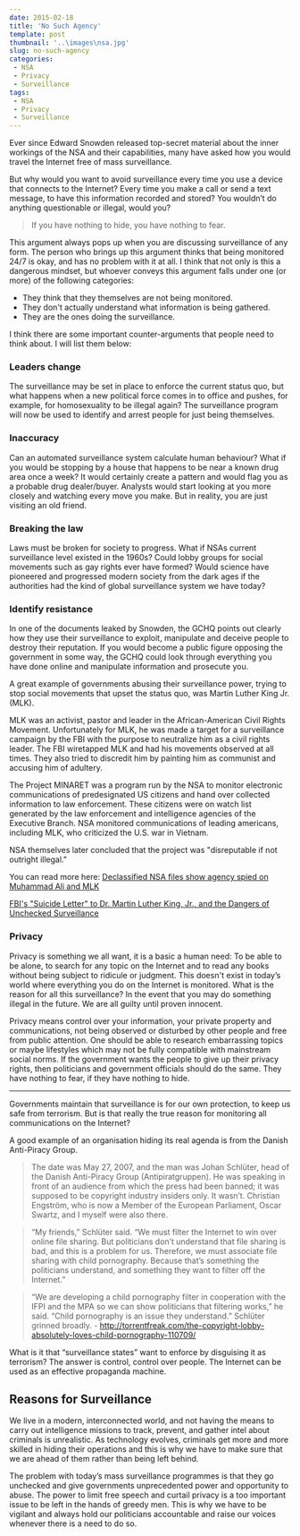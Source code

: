 ```yaml
---
date: 2015-02-18
title: 'No Such Agency'
template: post
thumbnail: '..\images\nsa.jpg'
slug: no-such-agency
categories:
 - NSA
 - Privacy
 - Surveillance
tags:
 - NSA
 - Privacy
 - Surveillance
---
```


Ever since Edward Snowden released top-secret material about the inner workings of the NSA and their capabilities, many have asked how you would travel the Internet free of mass surveillance.

But why would you want to avoid surveillance every time you use a device that connects to the Internet? Every time you make a call or send a text message, to have this information recorded and stored? You wouldn’t do anything questionable or illegal, would you?

> If you have nothing to hide, you have nothing to fear.

This argument always pops up when you are discussing surveillance of any form. The person who brings up this argument thinks that being monitored 24/7 is okay, and has no problem with it at all. I think that not only is this a dangerous mindset, but whoever conveys this argument falls under one (or more) of the following categories:

* They think that they themselves are not being monitored.
* They don't actually understand what information is being gathered.
* They are the ones doing the surveillance.

I think there are some important counter-arguments that people need to think about. I will list them below:

### Leaders change
The surveillance may be set in place to enforce the current status quo, but what happens when a new  political force comes in to office and pushes, for example, for homosexuality to be illegal again? The surveillance program will now be used to identify and arrest people for just being themselves.

### Inaccuracy
Can an automated surveillance system calculate human behaviour? What if you would be stopping by a house that happens to be near a known drug area once a week? It would certainly create a pattern and would flag you as a probable drug dealer/buyer. Analysts would start looking at you more closely and watching every move you make. But in reality, you are just visiting an old friend.

### Breaking the law
Laws must be broken for society to progress. What if NSAs current surveillance level existed in the 1960s? Could lobby groups for social movements such as gay rights ever have formed? Would science have pioneered and progressed modern society from the dark ages if the authorities had the kind of global surveillance system we have today?

### Identify resistance
In one of the documents leaked by Snowden, the GCHQ points out clearly how they use their surveillance to exploit, manipulate and deceive people to destroy their reputation. If you would become a public figure opposing the government in some way, the GCHQ could look through everything you have done online and manipulate information and prosecute you.

A great example of governments abusing their surveillance power, trying to stop social movements that upset the status quo, was Martin Luther King Jr. (MLK).

MLK was an activist, pastor and leader in the African-American Civil Rights Movement. Unfortunately for MLK, he was made a target for a surveillance campaign by the FBI with the purpose  to neutralize him as a civil rights leader. The FBI wiretapped MLK and had his movements observed at all times. They also tried to discredit him by painting him as communist and accusing him of adultery.

The Project MINARET was a program run by the NSA to monitor electronic communications of predesignated US citizens and hand over collected information to law enforcement. These citizens were on watch list generated by the law enforcement and intelligence agencies of the Executive Branch. NSA monitored communications of leading americans, including MLK, who criticized the U.S. war in Vietnam.

NSA themselves later concluded that the project was "disreputable if not outright illegal."

You can read more here:
[Declassified NSA files show agency spied on Muhammad Ali and MLK ](http://www.theguardian.com/world/2013/sep/26/nsa-surveillance-anti-vietnam-muhammad-ali-mlk)

[FBI's "Suicide Letter" to Dr. Martin Luther King, Jr., and the Dangers of Unchecked Surveillance](https://www.eff.org/deeplinks/2014/11/fbis-suicide-letter-dr-martin-luther-king-jr-and-dangers-unchecked-surveillance)


### Privacy
Privacy is something we all want, it is a basic a human need: To be able to be alone, to search for any topic on the Internet and to read any books without being subject to ridicule or judgment.
This doesn't exist in today’s world where everything you do on the Internet is monitored. What is the reason for all this surveillance? In the event that you may do something illegal in the future. We are all guilty until proven innocent.

Privacy means control over your information, your private property and communications, not being observed or disturbed by other people and free from public attention. One should be able to research embarrassing topics or maybe lifestyles which may not be fully compatible with mainstream social norms. If the government wants the people to give up their privacy rights, then politicians and government officials should do the same. They have nothing to fear, if they have nothing to hide.

<hr>

Governments maintain that surveillance is for our own protection, to keep us safe from terrorism. But is that really the true reason for monitoring all communications on the Internet?

A good example of an organisation hiding its real agenda is from the Danish Anti-Piracy Group.

> The date was May 27, 2007, and the man was Johan Schlüter, head of the Danish Anti-Piracy Group (Antipiratgruppen). He was speaking in front of an audience from which the press had been banned; it was  supposed to be copyright industry insiders only. It wasn’t. Christian Engström, who is now a Member of the European Parliament, Oscar Swartz, and I myself were also there.

> “My friends,” Schlüter said. “We must filter the Internet to win over online file sharing. But politicians don’t understand that file sharing is bad, and this is a problem for us. Therefore, we must associate file sharing with child pornography. Because that’s something the politicians understand, and something they want to filter off the Internet.”

> “We are developing a child pornography filter in cooperation with the IFPI and the MPA so we can show politicians that filtering works,” he said. “Child pornography is an issue they understand.” Schlüter grinned broadly. - http://torrentfreak.com/the-copyright-lobby-absolutely-loves-child-pornography-110709/

What is it that “surveillance states” want to enforce by disguising it as terrorism? The  answer is control, control over people. The Internet can be used as an effective propaganda machine.

## Reasons for Surveillance
We live in a modern, interconnected  world, and not having the  means to carry out intelligence missions to track, prevent, and gather intel about criminals is unrealistic. As technology evolves, criminals get more and more  skilled in hiding their operations and this is why we have to make sure that we are ahead of them rather than being left behind.

The problem with today’s mass surveillance programmes is that  they go unchecked and give governments unprecedented power and opportunity to abuse. The power to limit free speech and   curtail privacy is a too important issue to be left in the hands of greedy men. This is why we have to be vigilant and always hold our politicians accountable and raise our voices whenever  there is a need to do so.

